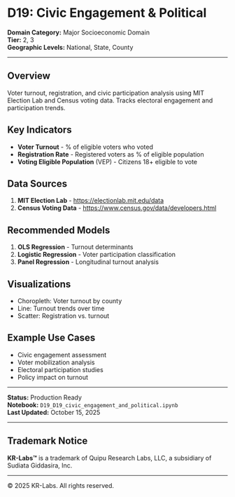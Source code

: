 # D19: Civic Engagement & Political

**Domain Category:** Major Socioeconomic Domain  
**Tier:** 2, 3  
**Geographic Levels:** National, State, County

---

## Overview

Voter turnout, registration, and civic participation analysis using MIT Election Lab and Census voting data. Tracks electoral engagement and participation trends.

## Key Indicators

- **Voter Turnout** - % of eligible voters who voted
- **Registration Rate** - Registered voters as % of eligible population
- **Voting Eligible Population** (VEP) - Citizens 18+ eligible to vote

## Data Sources

1. **MIT Election Lab** - https://electionlab.mit.edu/data
2. **Census Voting Data** - https://www.census.gov/data/developers.html

## Recommended Models

1. **OLS Regression** - Turnout determinants
2. **Logistic Regression** - Voter participation classification
3. **Panel Regression** - Longitudinal turnout analysis

## Visualizations

- Choropleth: Voter turnout by county
- Line: Turnout trends over time
- Scatter: Registration vs. turnout

## Example Use Cases

- Civic engagement assessment
- Voter mobilization analysis
- Electoral participation studies
- Policy impact on turnout

---

**Status:** Production Ready  
**Notebook:** `D19_D19_civic_engagement_and_political.ipynb`  
**Last Updated:** October 15, 2025

---

## Trademark Notice

**KR-Labs™** is a trademark of Quipu Research Labs, LLC, a subsidiary of Sudiata Giddasira, Inc.

---

© 2025 KR-Labs. All rights reserved.
